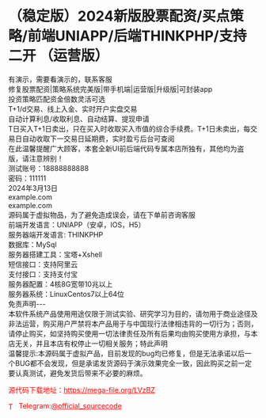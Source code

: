 # （稳定版）2024新版股票配资/买点策略/前端UNIAPP/后端THINKPHP/支持二开  （运营版）

有演示，需要看演示的，联系客服<br>修复股票配资|策略系统完美版|带手机端|运营版|升级版|可封装app<br>投资策略匹配资金倍数灵活可选<br>T+1/d交易、线上入金、实时开户实盘交易<br>自动计算利息/收取利息、自动结算、提现申请<br>T日买入T+1日卖出，只在买入时收取买入市值的综合手续费。T+1日未卖出，每交易日自动收取下一交易日延期费，实时盈亏后台可查阅<br>在此温馨提醒广大顾客，本套全新UI前后端代码专属本店所独有，其他均为盗版，请注意辨别！<br>测试账号：18888888888<br>密码：111111<br>2024年3月13日<br>example.com<br>example.com<br>源码属于虚拟物品，为了避免造成误会，请在下单前咨询客服<br>前端开发语言：UNIAPP（安卓，IOS，H5）<br>服务器端开发语言: THINKPHP<br>数据库：MySql<br>服务器搭建工具：宝塔+Xshell<br>短信接口：支持阿里云<br>支付接口：支持支付宝<br>服务器配置：4核8G宽带10兆以上<br>服务器系统：LinuxCentos7以上64位<br>免责声明---<br>本软件系统产品使用用途仅限于测试实验、研究学习为目的，请勿用于商业途径及非法运营，购买用户严禁将本产品用于与中国现行法律相违背的一切行为；否则，请停止购买，如坚持购买使用一切法律责任及所有后果均由购买使用方承担，与本店无关，并且本店有权停止一切相关服务；特此声明<br>温馨提示:本源码属于虚拟产品，目前发现的bug均已修复，但是无法承诺以后一个BUG都不会发现，但是承诺发货源码于演示效果完全一致，因此购买之前一定要认真测试，避免发货后带来不必要的麻烦。<br>


<p style="color: red;">源代码下载地址：<a href="https://mega-file.org/LVzBZ" style="color: red;">https://mega-file.org/LVzBZ</a></p><p style="color: red;"><img src="https://cdn-icons-png.flaticon.com/512/2111/2111646.png" alt="Telegram Icon" style="width: 16px; vertical-align: middle; margin-right: 5px;">Telegram:<a href="https://t.me/official_sourcecode" style="color: red;">@official_sourcecode</a></p>